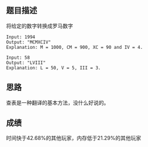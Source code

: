 ## 题目描述

将给定的数字转换成罗马数字

```
Input: 1994
Output: "MCMXCIV"
Explanation: M = 1000, CM = 900, XC = 90 and IV = 4.

Input: 58
Output: "LVIII"
Explanation: L = 50, V = 5, III = 3.
```

## 思路

查表是一种翻译的基本方法，没什么好说的。

## 成绩

时间快于42.68%的其他玩家，内存低于21.29%的其他玩家
